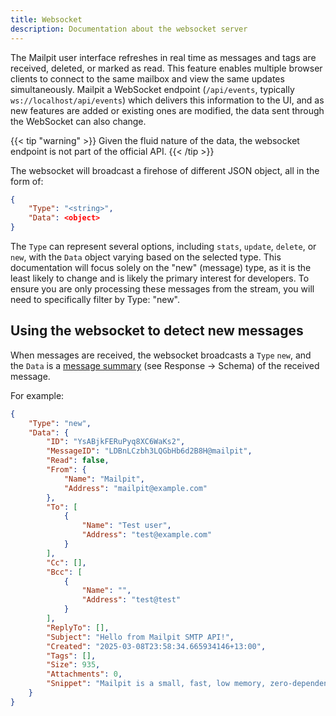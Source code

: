 ```yaml
---
title: Websocket
description: Documentation about the websocket server
---
```



The Mailpit user interface refreshes in real time as messages and tags are received, deleted, or marked as read.
This feature enables multiple browser clients to connect to the same mailbox and view the same updates simultaneously.
Mailpit  a WebSocket endpoint (`/api/events`, typically `ws://localhost/api/events`) which delivers this information to the UI, and as new features are added or existing ones are modified,
the data sent through the WebSocket can also change.

{{< tip "warning" >}}
Given the fluid nature of the data, the websocket endpoint is not part of the official API.
{{< /tip >}}

The websocket will broadcast a firehose of different JSON object, all in the form of:

```json
{
    "Type": "<string>",
    "Data": <object>
}
```
The `Type` can represent several options, including `stats`, `update`, `delete`, or `new`,  with the `Data` object varying based on the selected type. 
This documentation will focus solely on the "new" (message) type, as it is the least likely to change and is likely the primary interest for developers. 
To ensure you are only processing these messages from the stream, you will need to specifically filter by Type: "new".


## Using the websocket to detect new messages

When messages are received, the websocket broadcasts a `Type` `new`, and 
the `Data` is a [message summary](https://mailpit.axllent.org/docs/api-v1/view.html#get-/api/v1/message/-ID-)
(see Response -> Schema) of the received message.

For example:
```json
{
    "Type": "new",
    "Data": {
        "ID": "YsABjkFERuPyq8XC6WaKs2",
        "MessageID": "LDBnLCzbh3LQGbHb6d2B8H@mailpit",
        "Read": false,
        "From": {
            "Name": "Mailpit",
            "Address": "mailpit@example.com"
        },
        "To": [
            {
                "Name": "Test user",
                "Address": "test@example.com"
            }
        ],
        "Cc": [],
        "Bcc": [
            {
                "Name": "",
                "Address": "test@test"
            }
        ],
        "ReplyTo": [],
        "Subject": "Hello from Mailpit SMTP API!",
        "Created": "2025-03-08T23:58:34.665934146+13:00",
        "Tags": [],
        "Size": 935,
        "Attachments": 0,
        "Snippet": "Mailpit is a small, fast, low memory, zero-dependency, multi-platform email testing tool \u0026 API for developers."
    }
}
```
